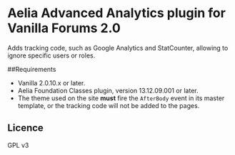# Aelia Advanced Analytics plugin for Vanilla Forums 2.0

Adds tracking code, such as Google Analytics and StatCounter, allowing to ignore specific users or roles.

##Requirements
* Vanilla 2.0.10.x or later.
* Aelia Foundation Classes plugin, version 13.12.09.001 or later.
* The theme used on the site **must** fire the `AfterBody` event in its master template, or the tracking code will not be added to the pages.


## Licence
GPL v3
